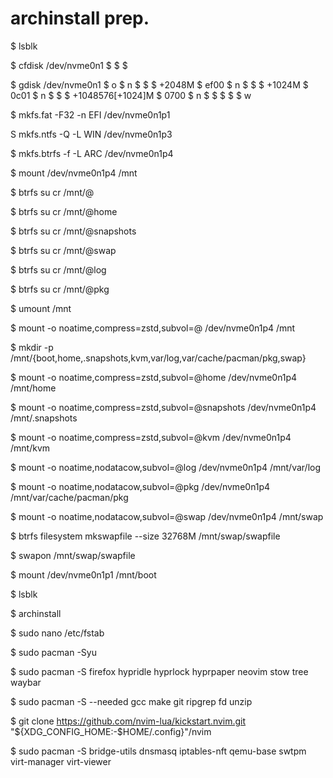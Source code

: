 # archinstall prep.

$ lsblk

$ cfdisk /dev/nvme0n1
$  <delete>
$  <write>
$  <quit>

$ gdisk /dev/nvme0n1
$  o
$  n
$   <default>
$   <default>
$   +2048M
$   ef00
$  n
$   <default>
$   <default>
$   +1024M
$   0c01
$  n
$   <default>
$   <default>
$   +1048576[+1024]M
$   0700
$  n
$   <default>
$   <default>
$   <default>
$   <default>
$  w

$ mkfs.fat -F32 -n EFI /dev/nvme0n1p1

S mkfs.ntfs -Q -L WIN /dev/nvme0n1p3

$ mkfs.btrfs -f -L ARC /dev/nvme0n1p4

$ mount /dev/nvme0n1p4 /mnt

$ btrfs su cr /mnt/@

$ btrfs su cr /mnt/@home

$ btrfs su cr /mnt/@snapshots

$ btrfs su cr /mnt/@swap

$ btrfs su cr /mnt/@log

$ btrfs su cr /mnt/@pkg

$ umount /mnt

$ mount -o noatime,compress=zstd,subvol=@ /dev/nvme0n1p4 /mnt

$ mkdir -p /mnt/{boot,home,.snapshots,kvm,var/log,var/cache/pacman/pkg,swap}

$ mount -o noatime,compress=zstd,subvol=@home /dev/nvme0n1p4 /mnt/home

$ mount -o noatime,compress=zstd,subvol=@snapshots /dev/nvme0n1p4 /mnt/.snapshots

$ mount -o noatime,compress=zstd,subvol=@kvm /dev/nvme0n1p4 /mnt/kvm

$ mount -o noatime,nodatacow,subvol=@log /dev/nvme0n1p4 /mnt/var/log

$ mount -o noatime,nodatacow,subvol=@pkg /dev/nvme0n1p4 /mnt/var/cache/pacman/pkg

$ mount -o noatime,nodatacow,subvol=@swap /dev/nvme0n1p4 /mnt/swap

$ btrfs filesystem mkswapfile --size 32768M /mnt/swap/swapfile

$ swapon /mnt/swap/swapfile

$ mount /dev/nvme0n1p1 /mnt/boot

$ lsblk

$ archinstall

$ sudo nano /etc/fstab

$ sudo pacman -Syu

$ sudo pacman -S firefox hypridle hyprlock hyprpaper neovim stow tree waybar

$ sudo pacman -S --needed gcc make git ripgrep fd unzip

$ git clone https://github.com/nvim-lua/kickstart.nvim.git "${XDG_CONFIG_HOME:-$HOME/.config}"/nvim

$ sudo pacman -S bridge-utils dnsmasq iptables-nft qemu-base swtpm virt-manager virt-viewer
